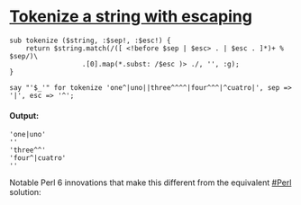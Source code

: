 [1]: http://rosettacode.org/wiki/Tokenize_a_string_with_escaping

# [Tokenize a string with escaping][1]

```perl6
sub tokenize ($string, :$sep!, :$esc!) {
    return $string.match(/([ <!before $sep | $esc> . | $esc . ]*)+ % $sep/)\
                  .[0].map(*.subst: /$esc )> ./, '', :g);
}
 
say "'$_'" for tokenize 'one^|uno||three^^^^|four^^^|^cuatro|', sep => '|', esc => '^';
```

#### Output:
```
'one|uno'
''
'three^^'
'four^|cuatro'
''
```


Notable Perl 6 innovations that make this different from the equivalent [#Perl](#Perl) solution:
